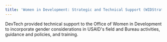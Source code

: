 ```yaml
---
title: 'Women in Development: Strategic and Technical Support (WIDStrat)'
---
```


DevTech provided technical support to the Office of Women in Development to incorporate gender considerations in USAID's field and Bureau activities, guidance and policies, and training.